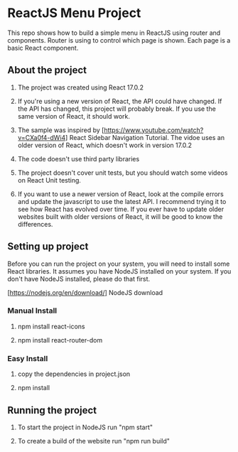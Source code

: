 # ReactJS Menu Project

This repo shows how to build a simple menu in ReactJS using router and components. Router is using to control which page is shown. Each page is a basic React component.

## About the project

1. The project was created using React 17.0.2

2. If you're using a new version of React, the API could have changed. If the API has changed, this project will probably break. If you use the same version of React, it should work.

3. The sample was inspired by [https://www.youtube.com/watch?v=CXa0f4-dWi4] React Sidebar Navigation Tutorial. The vidoe uses an older version of React, which doesn't work in version 17.0.2

4. The code doesn't use third party libraries

5. The project doesn't cover unit tests, but you should watch some videos on React Unit testing.

6. If you want to use a newer version of React, look at the compile errors and update the javascript to use the latest API. I recommend trying it to see how React has evolved over time. If you ever have to update older websites built with older versions of React, it will be good to know the differences. 

## Setting up project

Before you can run the project on your system, you will need to install some React libraries. It assumes you have NodeJS installed on your system. If you don't have NodeJS installed, please do that first.

[https://nodejs.org/en/download/] NodeJS download

### Manual Install

1. npm install react-icons

2. npm install react-router-dom

### Easy Install

1. copy the dependencies in project.json

2. npm install


## Running the project

1. To start the project in NodeJS run "npm start"

2. To create a build of the website run "npm run build"
